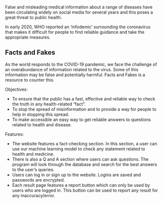 
False and misleading medical information about a range of diseases have been circulating widely on social media for several years and this poses a great threat to public health.

In early 2020, WHO reported an ‘infodemic’ surrounding the coronavirus that makes it difficult for people to find reliable guidance and take the appropriate measures.

## Facts and Fakes

As the world responds to the COVID-19 pandemic, we face the challenge of an overabundance of information related to the virus. Some of this information may be false and potentially harmful. Facts and Fakes is a resource to counter this.

Objectives:
-	To ensure that the public has a fast, effective and reliable way to check the truth in any health-related “fact”.
-	To stop the spread of misinformation and to provide a way for people to help in stopping this spread.
-	 To make accessible an easy way to get reliable answers to questions related to health and disease.

Features:
- The website features a fact-checking section. In this section, a user can use our machine learning model to check any statement related to health and medicine. 
- There is also a Q and A section where users can ask questions. The program will look through the database and search for the best answers to the user’s queries.
- Users can log in or sign up to the website. Logins are saved and passwords are encrypted.
- Each result page features a report button which can only be used by users who are logged in. This button can be used to report any result for any inaccuracy/error.


